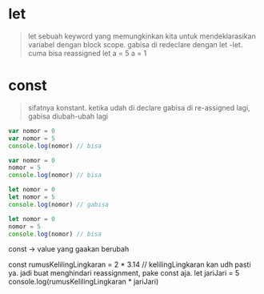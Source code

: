 # let
> let sebuah keyword yang memungkinkan kita untuk mendeklarasikan variabel dengan block scope.
> gabisa di redeclare dengan let -let. cuma bisa reassigned
let a = 5
a = 1

# const
> sifatnya konstant.
> ketika udah di declare gabisa di re-assigned lagi, gabisa diubah-ubah lagi

```JavaScript
var nomor = 0
var nomor = 5
console.log(nomor) // bisa

var nomor = 0
nomor = 5
console.log(nomor) // bisa

let nomor = 0
let nomor = 5
console.log(nomor) // gabisa

let nomor = 0
nomor = 5
console.log(nomor) // bisa
```

const -> value yang gaakan berubah

const rumusKelilingLingkaran = 2 * 3.14 // kelilingLingkaran kan udh pasti ya. jadi buat menghindari reassignment, pake const aja.
let jariJari = 5
console.log(rumusKelilingLingkaran * jariJari)
